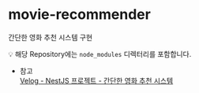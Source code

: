 # movie-recommender
간단한 영화 추천 시스템 구현

💡 해당 Repository에는 `node_modules` 디렉터리를 포함합니다.

- 참고  
[Velog - NestJS 프로젝트 - 간단한 영화 추천 시스템](https://velog.io/@arovil7777/NestJS-프로젝트-영화-추천-시스템)